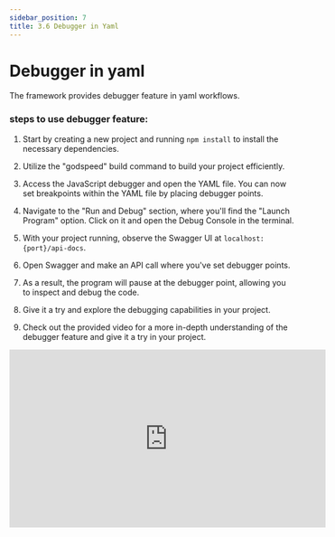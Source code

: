 ```yaml
---
sidebar_position: 7
title: 3.6 Debugger in Yaml
---
```


# Debugger in yaml
The framework provides debugger feature in yaml workflows. 

### steps to use debugger feature:

1. Start by creating a new project and running `npm install` to install the necessary dependencies.

2. Utilize the "godspeed" build command to build your project efficiently.

3. Access the JavaScript debugger and open the YAML file. You can now set breakpoints within the YAML file by placing debugger points.

4. Navigate to the "Run and Debug" section, where you'll find the "Launch Program" option. Click on it and open the Debug Console in the terminal.

5. With your project running, observe the Swagger UI at `localhost:{port}/api-docs`.

6. Open Swagger and make an API call where you've set debugger points.

7. As a result, the program will pause at the debugger point, allowing you to inspect and debug the code.

8. Give it a try and explore the debugging capabilities in your project.

9. Check out the provided video for a more in-depth understanding of the debugger feature and give it a try in your project.
 
<iframe width="560" height="315" src="https://imagekit.io/player/embed/h7ozyeimg/debugger%20in%20yaml%20-%20Made%20with%20Clipchamp100.mp4?thumbnail=https%3A%2F%2Fik.imagekit.io%2Fh7ozyeimg%2Fdebugger%2520in%2520yaml%2520-%2520Made%2520with%2520Clipchamp100.mp4%2Fik-thumbnail.jpg&updatedAt=1701309290790" title="ImageKit video player" frameBorder="0" allow="accelerometer; clipboard-write; encrypted-media; gyroscope; picture-in-picture; web-share; fullscreen"> </iframe>
